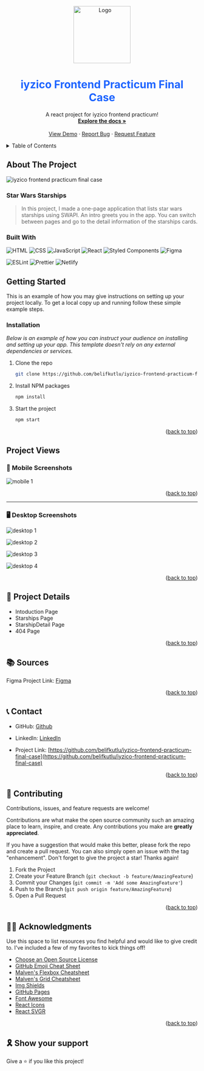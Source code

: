 <br />
<div align="center">
  <a href="https://github.com/belifkutlu/iyzico-frontend-practicum-final-case">
    <img src="https://www.iyzico.com/assets/images/content/logo.svg?v=v4.0.288" alt="Logo" width="150" height="150">
  </a>

  <h1 align="center" style="color:#1d64ff" >iyzico Frontend Practicum Final Case</h1>

  <p align="center">
   A react project for iyzico frontend practicum!
    <br />
    <a href="https://github.com/belifkutlu/iyzico-frontend-practicum-final-case"><strong>Explore the docs »</strong></a>
    <br />
    <br />
    <a href="https://github.com/belifkutlu/iyzico-frontend-practicum-final-case">View Demo</a>
    ·
    <a href="https://github.com/belifkutlu/iyzico-frontend-practicum-final-case/issues">Report Bug</a>
    ·
    <a href="https://github.com/belifkutlu/iyzico-frontend-practicum-final-case/issues">Request Feature</a>
  </p>
</div>

<details>
  <summary>Table of Contents</summary>
  <ol>
    <li>
      <a href="#about-the-project">About The Project</a>
       <ul>
        <li><a href="#built-with">Built With</a></li>
      </ul>
    </li>
    <li>
      <a href="#getting-started">Getting Started</a>
      <ul>
        <li><a href="#installation">Installation</a></li>
      </ul>
    </li>
    <li> <a href="#project-views">Project Wiews</a>
     <ul>
      <li><a href="#mobile-screenshots">Mobile Screenshots</a></li>
        <li><a href="#desktop-screenshots">Desktop Screenshots</a></li>
      </ul>
    </li>
    <li> <a href="#project-details"></a>Project Details</li>
    <li> <a href="#sources"></a> Sources</li>
    <li><a href="#contributing">Contributing</a></li>
    <li><a href="#contact">Contact</a></li>
    <li><a href="#acknowledgments">Acknowledgments</a></li>
  </ol>
</details>

## About The Project

![iyzico frontend practicum final case ](https://github.com/belifkutlu/iyzico-frontend-practicum-final-case/blob/master/screenshots/projects-wiew.png?raw=true)

### Star Wars Starships

> In this project, I made a one-page application that lists star wars starships using SWAPI. An intro greets you in the app. You can switch between pages and go to the detail information of the starships cards.

### Built With

![HTML](https://img.shields.io/badge/HTML-239120?style=for-the-badge&logo=html5&logoColor=#e34c26)
![CSS](https://img.shields.io/badge/CSS-239120?&style=for-the-badge&logo=css3&logoColor=#264de4)
![JavaScript](https://img.shields.io/badge/javascript-%23323330.svg?style=for-the-badge&logo=javascript&logoColor=%23F7DF1E)
![React](https://img.shields.io/badge/react-%2320232a.svg?style=for-the-badge&logo=react&logoColor=%2361DAFB)
![Styled Components](https://img.shields.io/badge/styled--components-DB7093?style=for-the-badge&logo=styled-components&logoColor=white)
![Figma](https://img.shields.io/badge/figma-%23F24E1E.svg?style=for-the-badge&logo=figma&logoColor=white)

![ESLint](https://img.shields.io/badge/ESLint-4B3263?style=for-the-badge&logo=eslint&logoColor=white)
![Prettier](https://img.shields.io/badge/prettier-1A2C34?style=for-the-badge&logo=prettier&logoColor=F7BA3E)
![Netlify](https://img.shields.io/badge/netlify-%23000000.svg?style=for-the-badge&logo=netlify&logoColor=#00C7B7)

<!-- ## Live Demo 🔴

[Live Demo Link](https://livedemo.com) -->

## Getting Started

This is an example of how you may give instructions on setting up your project locally.
To get a local copy up and running follow these simple example steps.

### Installation

_Below is an example of how you can instruct your audience on installing and setting up your app. This template doesn't rely on any external dependencies or services._

1. Clone the repo
   ```sh
   git clone https://github.com/belifkutlu/iyzico-frontend-practicum-final-case.git
   ```
2. Install NPM packages
   ```sh
   npm install
   ```
3. Start the project
   ```sh
   npm start
   ```

<p align="right">(<a href="#readme-top">back to top</a>)</p>

## Project Views

### 📱 Mobile Screenshots

![mobile 1](https://github.com/belifkutlu/iyzico-frontend-practicum-final-case/blob/master/screenshots/mobile-screenshots.png?raw=true)

<p align="right">(<a href="#readme-top">back to top</a>)</p>

<hr/>

### 🖥️ Desktop Screenshots

![desktop 1](https://github.com/belifkutlu/iyzico-frontend-practicum-final-case/blob/master/screenshots/desktop-introducticon.png?raw=true)

![desktop 2](https://github.com/belifkutlu/iyzico-frontend-practicum-final-case/blob/master/screenshots/desktop-starships.png?raw=true)

![desktop 3](https://github.com/belifkutlu/iyzico-frontend-practicum-final-case/blob/master/screenshots/desktop-starship-detail.png?raw=true)

![desktop 4](https://github.com/belifkutlu/iyzico-frontend-practicum-final-case/blob/master/screenshots/404Page.png?raw=true)

<p align="right">(<a href="#readme-top">back to top</a>)</p>

## 📑 Project Details

- Intoduction Page
- Starships Page
- StarshipDetail Page
- 404 Page

<p align="right">(<a href="#readme-top">back to top</a>)</p>

## 📚 Sources

Figma Project Link: [Figma](https://www.figma.com/file/VmDhcxAA5JW8JFilAuMGIp/iyzico-frontend-practicum-final-case?node-id=1%3A543 "my project in Figma")

<p align="right">(<a href="#readme-top">back to top</a>)</p>

## 📞 Contact

- GitHub: [Github](https://github.com/belifkutlu "my github profile")
- LinkedIn: [LinkedIn](https://www.linkedin.com/in/b%C3%BC%C5%9Fra-elif-kutlu-64a70b187/)

- Project Link: [https://github.com/belifkutlu/iyzico-frontend-practicum-final-case](https://github.com/belifkutlu/iyzico-frontend-practicum-final-case)

<p align="right">(<a href="#readme-top">back to top</a>)</p>

<!-- ## 👤 My Links -->

## 🤝 Contributing

Contributions, issues, and feature requests are welcome!

Contributions are what make the open source community such an amazing place to learn, inspire, and create. Any contributions you make are **greatly appreciated**.

If you have a suggestion that would make this better, please fork the repo and create a pull request. You can also simply open an issue with the tag "enhancement".
Don't forget to give the project a star! Thanks again!

1. Fork the Project
2. Create your Feature Branch (`git checkout -b feature/AmazingFeature`)
3. Commit your Changes (`git commit -m 'Add some AmazingFeature'`)
4. Push to the Branch (`git push origin feature/AmazingFeature`)
5. Open a Pull Request

<p align="right">(<a href="#readme-top">back to top</a>)</p>

## 🙏🏻 Acknowledgments

Use this space to list resources you find helpful and would like to give credit to. I've included a few of my favorites to kick things off!

- [Choose an Open Source License](https://choosealicense.com)
- [GitHub Emoji Cheat Sheet](https://www.webpagefx.com/tools/emoji-cheat-sheet)
- [Malven's Flexbox Cheatsheet](https://flexbox.malven.co/)
- [Malven's Grid Cheatsheet](https://grid.malven.co/)
- [Img Shields](https://shields.io)
- [GitHub Pages](https://pages.github.com)
- [Font Awesome](https://fontawesome.com)
- [React Icons](https://react-icons.github.io/react-icons/search)
- [React SVGR](https://react-svgr.com)

<p align="right">(<a href="#readme-top">back to top</a>)</p>

## 🎗️ Show your support

Give a ⭐️ if you like this project!
